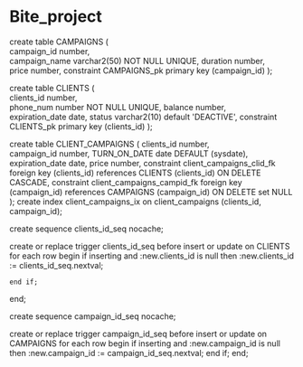 # Bite_project

create table CAMPAIGNS (  
  campaign_id     number,  
 campaign_name    varchar2(50) NOT NULL UNIQUE,
  duration number,  
  price number,
  constraint CAMPAIGNS_pk primary key (campaign_id)
  );
  
create table CLIENTS (  
  clients_id     number,  
  phone_num     number NOT NULL UNIQUE,
  balance       number,  
  expiration_date date,
  status varchar2(10) default 'DEACTIVE',
  constraint CLIENTS_pk primary key (clients_id)
  );

create table CLIENT_CAMPAIGNS ( 
clients_id  number,  
campaign_id number, 
TURN_ON_DATE date DEFAULT (sysdate), 
expiration_date date, 
price number, 
constraint client_campaigns_clid_fk foreign key (clients_id) references  CLIENTS (clients_id) ON DELETE CASCADE, 
constraint client_campaigns_campid_fk foreign key (campaign_id) references  CAMPAIGNS (campaign_id) ON DELETE set NULL 
);
create index client_campaigns_ix on client_campaigns (clients_id, campaign_id);

create sequence clients_id_seq nocache;

create or replace trigger clients_id_seq
    before insert or update on CLIENTS
    for each row
begin
    if inserting and :new.clients_id is null then
        :new.clients_id := clients_id_seq.nextval;
    
    end if;
end;

create sequence campaign_id_seq nocache;

create or replace trigger campaign_id_seq
    before insert or update on CAMPAIGNS
    for each row
begin
    if inserting and :new.campaign_id is null then
        :new.campaign_id := campaign_id_seq.nextval;
    end if;
end;
